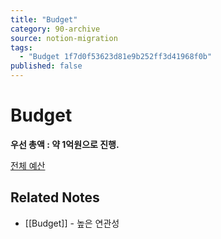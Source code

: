```yaml
---
title: "Budget"
category: 90-archive
source: notion-migration
tags:
  - "Budget 1f7d0f53623d81e9b252ff3d41968f0b"
published: false
---
```


# Budget

**우선 총액 : 약 1억원으로 진행.**

[ 전체 예산](Budget/%EC%A0%84%EC%B2%B4%20%EC%98%88%EC%82%B0.csv)

## Related Notes
- [[Budget]] - 높은 연관성
